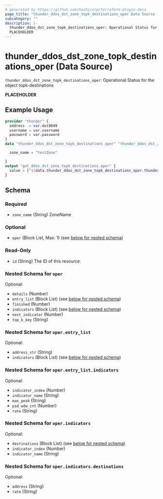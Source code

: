 ```yaml
---
# generated by https://github.com/hashicorp/terraform-plugin-docs
page_title: "thunder_ddos_dst_zone_topk_destinations_oper Data Source - terraform-provider-thunder"
subcategory: ""
description: |-
  thunder_ddos_dst_zone_topk_destinations_oper: Operational Status for the object topk-destinations
  PLACEHOLDER
---
```


# thunder_ddos_dst_zone_topk_destinations_oper (Data Source)

`thunder_ddos_dst_zone_topk_destinations_oper`: Operational Status for the object topk-destinations

__PLACEHOLDER__

## Example Usage

```terraform
provider "thunder" {
  address  = var.dut9049
  username = var.username
  password = var.password
}
data "thunder_ddos_dst_zone_topk_destinations_oper" "thunder_ddos_dst_zone_topk_destinations_oper" {

  zone_name = "testZone"

}
output "get_ddos_dst_zone_topk_destinations_oper" {
  value = ["${data.thunder_ddos_dst_zone_topk_destinations_oper.thunder_ddos_dst_zone_topk_destinations_oper}"]
}
```

<!-- schema generated by tfplugindocs -->
## Schema

### Required

- `zone_name` (String) ZoneName

### Optional

- `oper` (Block List, Max: 1) (see [below for nested schema](#nestedblock--oper))

### Read-Only

- `id` (String) The ID of this resource.

<a id="nestedblock--oper"></a>
### Nested Schema for `oper`

Optional:

- `details` (Number)
- `entry_list` (Block List) (see [below for nested schema](#nestedblock--oper--entry_list))
- `finished` (Number)
- `indicators` (Block List) (see [below for nested schema](#nestedblock--oper--indicators))
- `next_indicator` (Number)
- `top_k_key` (String)

<a id="nestedblock--oper--entry_list"></a>
### Nested Schema for `oper.entry_list`

Optional:

- `address_str` (String)
- `indicators` (Block List) (see [below for nested schema](#nestedblock--oper--entry_list--indicators))

<a id="nestedblock--oper--entry_list--indicators"></a>
### Nested Schema for `oper.entry_list.indicators`

Optional:

- `indicator_index` (Number)
- `indicator_name` (String)
- `max_peak` (String)
- `psd_wdw_cnt` (Number)
- `rate` (String)



<a id="nestedblock--oper--indicators"></a>
### Nested Schema for `oper.indicators`

Optional:

- `destinations` (Block List) (see [below for nested schema](#nestedblock--oper--indicators--destinations))
- `indicator_index` (Number)
- `indicator_name` (String)

<a id="nestedblock--oper--indicators--destinations"></a>
### Nested Schema for `oper.indicators.destinations`

Optional:

- `address` (String)
- `rate` (String)


